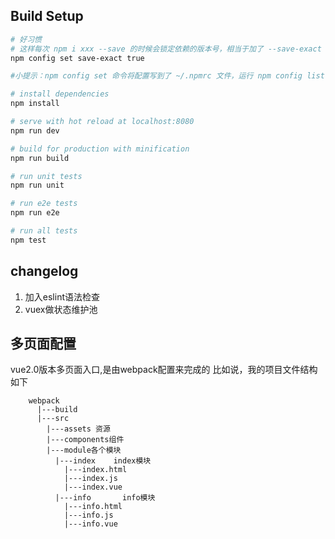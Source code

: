 

## Build Setup

``` bash
# 好习惯
# 这样每次 npm i xxx --save 的时候会锁定依赖的版本号，相当于加了 --save-exact 参数。
npm config set save-exact true

#小提示：npm config set 命令将配置写到了 ~/.npmrc 文件，运行 npm config list 查看。

# install dependencies
npm install

# serve with hot reload at localhost:8080
npm run dev

# build for production with minification
npm run build

# run unit tests
npm run unit

# run e2e tests
npm run e2e

# run all tests
npm test
```
## changelog
1. 加入eslint语法检查
2. vuex做状态维护池




## 多页面配置
vue2.0版本多页面入口,是由webpack配置来完成的
比如说，我的项目文件结构如下
```
    webpack
      |---build
      |---src
        |---assets 资源
        |---components组件
        |---module各个模块
          |---index    index模块
            |---index.html
            |---index.js
            |---index.vue
          |---info       info模块
            |---info.html
            |---info.js
            |---info.vue
  ```

